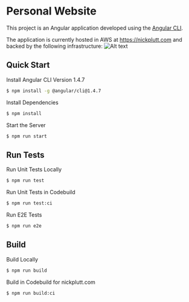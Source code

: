 # Personal Website
This project is an Angular application developed using the [Angular CLI](https://github.com/angular/angular-cli). 

The application is currently hosted in AWS at https://nickplutt.com and backed by the following infrastructure:
![Alt text](https://github.com/nplutt/personal-website/blob/master/src/assets/nickplutt_com.png?raw=true "")


## Quick Start
Install Angular CLI Version 1.4.7
```bash
$ npm install -g @angular/cli@1.4.7
```
Install Dependencies
```bash
$ npm install
```
Start the Server
```bash
$ npm run start
```

## Run Tests
Run Unit Tests Locally
```bash
$ npm run test
```
Run Unit Tests in Codebuild
```bash
$ npm run test:ci
```
Run E2E Tests
```bash
$ npm run e2e
```

## Build
Build Locally
```bash
$ npm run build
```
Build in Codebuild for nickplutt.com
 ```bash
 $ npm run build:ci
 ```

